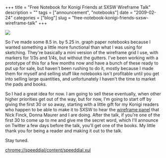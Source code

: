 +++
title = "Free Notebook for Konigi Friends at SXSW Wireframe Talk"
description = ""
tags = ["announcement", "notebooks"]
date = "2009-02-24"
categories = ["blog"]
slug = "free-notebook-konigi-friends-sxsw-wireframe-talk"
+++



  <div class="notebook-screenshot"><a href="chrome://speeddial/content/speeddial.xul"><img src="http://media.konigi.com/notebook/konigi-notebooks-sxsw.jpg" class="notebook-image" /></a></div><p>So I've made some 8.5 in. by 5.25 in. graph paper notebooks because I wanted something a little more functional than what I was using for sketching. They're basically a mini version of the wireframe grid I use, with markers for 1/3s and 1/4s, but without the gutters. I've been working with a prototype of this for a few months now and have a bunch of these ready to put up for sale, but haven't been rushing to do it, mostly because I made them for myself and selling stuff like notebooks isn't profitable until you get into selling large quantities, and unfortunately I haven't the time to market the pads and books.</p>
<p>So I had a great idea for now. I am going to sell these eventually, when other higher priorities get out of the way, but for now, I'm going to start off by giving the first 30 or so away, starting with a little gift for my Konigi readers who happen to be able to make it to SXSW to hear the <a href="http://panelpicker.sxsw.com/ideas/view/2186">wireframe panel</a> that Nick Finck, Donna Maurer and I are doing. After the talk, if you're one of the first 30 to come up to me and give me the secret word, which I'll announce on Twitter a few days before the talk, you'll get one of the books. My little thank you for being a reader and making it out to the talk.</p>
<p>Stay tuned.</p>
    
  <a href="chrome://speeddial/content/speeddial.xul">chrome://speeddial/content/speeddial.xul</a>
